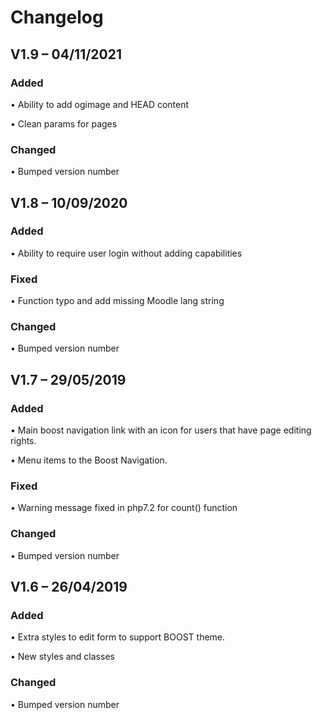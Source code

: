 # Changelog

## V1.9 – 04/11/2021
### Added
•	Ability to add ogimage and HEAD content

•	Clean params for pages
### Changed
•	Bumped version number

## V1.8 – 10/09/2020
### Added
•	Ability to require user login without adding capabilities
### Fixed
•	Function typo and add missing Moodle lang string 
### Changed
•	Bumped version number

## V1.7 – 29/05/2019
### Added
•	Main boost navigation link with an icon for users that have page editing rights. 

•	Menu items to the Boost Navigation.
### Fixed
•	Warning message fixed in php7.2 for count() function
### Changed
•	Bumped version number

## V1.6 – 26/04/2019
### Added
•	Extra styles to edit form to support BOOST theme.

•	New styles and classes
### Changed
•	Bumped version number
